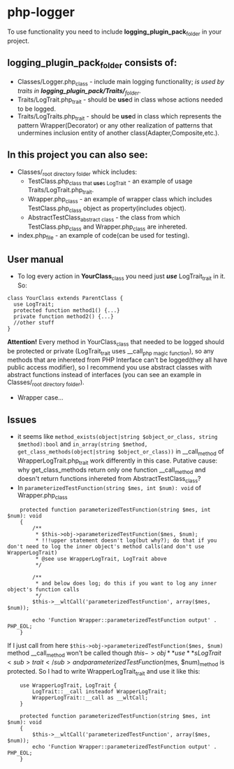 # php-logger
To use functionality you need to include **logging_plugin_pack**<sub>folder</sub> in your project.
## logging_plugin_pack<sub>folder</sub> consists of:
- Classes/Logger.php<sub>class</sub> - include main logging functionality; *is used by traits in **logging_plugin_pack/Traits/**<sub>folder</sub>*.
- Traits/LogTrait.php<sub>trait</sub> - should be **use**d in class whose actions needed to be logged.
- Traits/LogTraits.php<sub>trait</sub> - should be **use**d in class which represents the pattern Wrapper(Decorator) or any other realization of patterns that undermines inclusion entity of another class(Adapter,Composite,etc.).
## In this project you can also see:
- Classes/<sub>root directory folder</sub> whick includes:
    * TestClass.php<sub>class that **use**s LogTrait</sub> - an example of usage Traits/LogTrait.php<sub>trait</sub>.
    * Wrapper.php<sub>class</sub> - an example of wrapper class which includes TestClass.php<sub>class</sub> object as property(includes object).
    * AbstractTestClass<sub>abstract class</sub> - the class from which TestClass.php<sub>class</sub> and Wrapper.php<sub>class</sub> are inhereted.
- index.php<sub>file</sub> - an example of code(can be used for testing).
## User manual
- To log every action in **YourClass**<sub>class</sub> you need just ***use*** LogTrait<sub>trait</sub> in it. So:
```
class YourClass extends ParentClass {
  use LogTrait;
  protected function method1() {...}
  private function method2() {...}
  //other stuff
}
```
__Attention!__ Every method in YourClass<sub>class</sub> that needed to be logged should be protected or private (LogTrait<sub>trait</sub> uses __call<sub>php magic function</sub>), so any methods that are inhereted from PHP Interface can't be logged(they all have public access modifier), so I recommend you use abstract classes with abstract functions instead of interfaces (you can see an example in Classes/<sub>root directory folder</sub>).
- Wrapper case...
## Issues
- it seems like `method_exists(object|string $object_or_class, string $method):bool` and `in_array(string $method, get_class_methods(object|string $object_or_class))` in __call<sub>method</sub> of WrapperLogTrait.php<sub>trait</sub> work differently in this case. Putative cause: why get_class_methods return only one function __call<sub>method</sub> and doesn't return functions inhereted from AbstractTestClass<sub>class</sub>?
- In `parameterizedTestFunction(string $mes, int $num): void` of Wrapper.php<sub>class</sub>
```angular2html
    protected function parameterizedTestFunction(string $mes, int $num): void
    {
        /**
         * $this->obj->parameterizedTestFunction($mes, $num);
         * !!!upper statement doesn't log(but why?); do that if you don't need to log the inner object's method calls(and don't use WrapperLogTrait)
         * @see use WrapperLogTrait, LogTrait above
         */

        /**
         * and below does log; do this if you want to log any inner object's function calls
         */
        $this->__wltCall('parameterizedTestFunction', array($mes, $num));

        echo 'Function Wrapper::parameterizedTestFunction output' . PHP_EOL;
    }
```
If I just call from here `$this->obj->parameterizedTestFunction($mes, $num)` method __call<sub>method</sub> won't be called though $this->obj **use**s LogTrait<sub>trait</sub> and parameterizedTestFunction($mes, $num)<sub>method</sub> is protected. So I had to write WrapperLogTrait<sub>trait</sub> and use it like this:
```angular2html
    use WrapperLogTrait, LogTrait {
        LogTrait::__call insteadof WrapperLogTrait;
        WrapperLogTrait::__call as __wltCall;
    }
```
```angular2html
    protected function parameterizedTestFunction(string $mes, int $num): void
    {
        $this->__wltCall('parameterizedTestFunction', array($mes, $num));
        echo 'Function Wrapper::parameterizedTestFunction output' . PHP_EOL;
    }
```